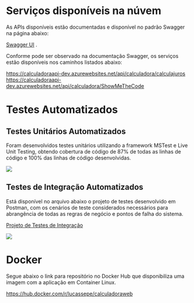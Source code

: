 # Serviços disponíveis na núvem

As APIs disponíveis estão documentadas e disponível no padrão Swagger na página abaixo:

[Swagger UI](https://calculadoraapi-dev.azurewebsites.net/index.html) .

Conforme pode ser observado na documentação Swagger, os serviços estão disponíveis nos caminhos listados abaixo:

https://calculadoraapi-dev.azurewebsites.net/api/calculadora/calculajuros
<br>https://calculadoraapi-dev.azurewebsites.net/api/calculadora/ShowMeTheCode

# Testes Automatizados

## Testes Unitários Automatizados

Foram desenvolvidos testes unitários utilizando a framework MSTest e Live Unit Testing, obtendo cobertura de código de 87% de todas as linhas de código e 100% das linhas de código desenvolvidas.


![](https://lucaspsepe.visualstudio.com/826de35e-83a4-4c4c-9d53-3d860133fd8f/_apis/git/repositories/8bb9e253-c06b-4e5c-b47b-b5f17dc6932b/Items?path=%2F.attachments%2Fimage-46793487-cdea-4047-b57c-98ac59a414e4.png)

## Testes de Integração Automatizados

Está disponível no arquivo abaixo o projeto de testes desenvolvido em Postman, com os cenários de teste considerados necessários para abrangência de todas as regras de negócio e pontos de falha do sistema.

[Projeto de Testes de Integração](https://lucaspsepe.visualstudio.com/_git/CalculadoraPrj?path=%2FCalculator.postman_test_collection.json&version=GBmaster) 

![](https://lucaspsepe.visualstudio.com/826de35e-83a4-4c4c-9d53-3d860133fd8f/_apis/git/repositories/8bb9e253-c06b-4e5c-b47b-b5f17dc6932b/Items?path=%2F.attachments%2Fimage-ad073828-fdf4-401b-bdc6-bc197774e0cf.png)

# Docker

Segue abaixo o link para repositório no Docker Hub que disponibiliza uma imagem com a aplicação em Container Linux.

https://hub.docker.com/r/lucassepe/calculadoraweb
